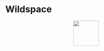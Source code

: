 # Wildspace

<p align="center">
  <a href="https://wildspace.it"><img src="https://github.com/wildspace-dev/.github/blob/main/profile/assets/poster.svg" height=80></a>
  <br clear="left"/>
</p>
